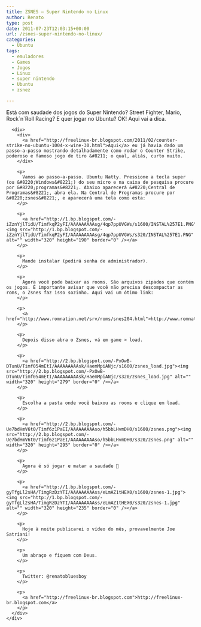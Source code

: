```yaml
---
title: ZSNES – Super Nintendo no Linux
author: Renato
type: post
date: 2011-07-23T12:03:15+00:00
url: /zsnes-super-nintendo-no-linux/
categories:
  - Ubuntu
tags:
  - emuladores
  - Games
  - Jogos
  - Linux
  - super nintendo
  - Ubuntu
  - zsnez

---
```

<div>
  <div>
    <div>
      <p>
        <strong>E</strong>stá com saudade dos jogos do Super Nintendo? Street Fighter, Mario, Rock`n`Roll Racing? E quer jogar no Ubuntu? OK! Aqui vai a dica.
      </p>
      
      <div>
        <div>
          <a href="http://freelinux-br.blogspot.com/2011/02/counter-strike-no-ubuntu-1004-x-wine-30.html">Aqui</a> eu já havia dado um passo-a-passo mostrando detalhadamente como rodar o Counter Strike, poderoso e famoso jogo de tiro &#8211; o qual, aliás, curto muito.
        </div>
        
        <p>
          Vamos ao passo-a-passo. Ubuntu Natty. Pressione a tecla super (ou &#8220;Windows&#8221;) do seu micro e na caixa de pesquisa procure por &#8220;programas&#8221;. Abaixo aparecerá &#8220;Central de Programas&#8221;, abra ela. Na Central de Programas procure por &#8220;zsnes&#8221;, e aparecerá uma tela como esta:
        </p>
        
        <p>
          <a href="http://1.bp.blogspot.com/-iZznYjlTidU/TimfkqP2yFI/AAAAAAAAAsg/4qp7ppUVGWs/s1600/INSTAL%257E1.PNG"><img src="http://1.bp.blogspot.com/-iZznYjlTidU/TimfkqP2yFI/AAAAAAAAAsg/4qp7ppUVGWs/s320/INSTAL%257E1.PNG" alt="" width="320" height="190" border="0" /></a>
        </p>
        
        <p>
          Mande instalar (pedirá senha de administrador).
        </p>
        
        <p>
          Agora você pode baixar as rooms. São arquivos zipados que contém os jogos. É importante avisar que você não precisa descompactar as roms, o Zsnes faz isso sozinho. Aqui vai um ótimo link:
        </p>
        
        <p>
          <a href="http://www.romnation.net/srv/roms/snes204.html">http://www.romnation.net/srv/roms/snes204.html</a>
        </p>
        
        <p>
          Depois disso abra o Zsnes, vá em game > load.
        </p>
        
        <p>
          <a href="http://2.bp.blogspot.com/-PxOwB-DTunU/Timf054mEtI/AAAAAAAAAsk/HaemMpiANjc/s1600/zsnes_load.jpg"><img src="http://2.bp.blogspot.com/-PxOwB-DTunU/Timf054mEtI/AAAAAAAAAsk/HaemMpiANjc/s320/zsnes_load.jpg" alt="" width="320" height="279" border="0" /></a>
        </p>
        
        <p>
          Escolha a pasta onde você baixou as rooms e clique em load.
        </p>
        
        <p>
          <a href="http://2.bp.blogspot.com/-Ue7bdHmV6t0/Timf6z1PaEI/AAAAAAAAAso/h5bbLHvmDH0/s1600/zsnes.png"><img src="http://2.bp.blogspot.com/-Ue7bdHmV6t0/Timf6z1PaEI/AAAAAAAAAso/h5bbLHvmDH0/s320/zsnes.png" alt="" width="320" height="295" border="0" /></a>
        </p>
        
        <p>
          Agora é só jogar e matar a saudade 🙂
        </p>
        
        <p>
          <a href="http://1.bp.blogspot.com/-gyTfgLl2sHA/TimgRzDzYTI/AAAAAAAAAss/eLmAZ1tHEX0/s1600/zsnes-1.jpg"><img src="http://1.bp.blogspot.com/-gyTfgLl2sHA/TimgRzDzYTI/AAAAAAAAAss/eLmAZ1tHEX0/s320/zsnes-1.jpg" alt="" width="320" height="235" border="0" /></a>
        </p>
        
        <p>
          Hoje à noite publicarei o vídeo do mês, provavelmente Joe Satriani!
        </p>
        
        <p>
          Um abraço e fiquem com Deus.
        </p>
        
        <p>
          Twitter: @renatobluesboy
        </p>
        
        <p>
          <a href="http://freelinux-br.blogspot.com">http://freelinux-br.blogspot.com</a>
        </p>
      </div>
    </div>
  </div>
</div>